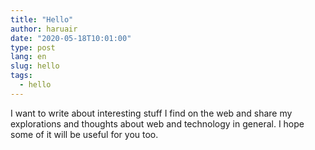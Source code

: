 ```yaml
---
title: "Hello"
author: haruair
date: "2020-05-18T10:01:00"
type: post
lang: en
slug: hello
tags:
  - hello
---
```


I want to write about interesting stuff I find on the web and share my explorations and thoughts about web and technology in general. I hope some of it will be useful for you too.
